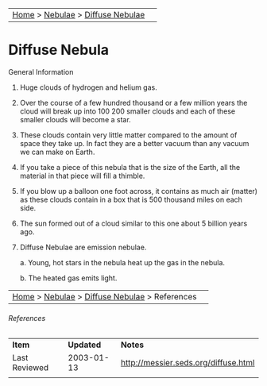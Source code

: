 |    |    |
|:---|---:|
|[Home](/notes/#object-notes) > [Nebulae](/notes/#nebulae) > [Diffuse Nebulae](../!diffuse-nebulae-info)|  |

# Diffuse Nebula 
General Information

1.	Huge clouds of hydrogen and helium gas.

2.	Over the course of a few hundred thousand or a few million years the cloud will break up into 100 200 smaller clouds and each of these smaller clouds will become a star. 

3.	These clouds contain very little matter compared to the amount of space they take up.  In fact they are a better vacuum than any vacuum we can make on Earth.

4.	If you take a piece of this nebula that is the size of the Earth, all the material in that piece will fill a thimble.

5.	If you blow up a balloon one foot across, it contains as much air (matter) as these clouds contain in a box that is 500 thousand miles on each side.

6.	The sun formed out of a cloud similar to this one about 5 billion years ago.

7.	Diffuse Nebulae are emission nebulae.

    a.	Young, hot stars in the nebula heat up the gas in the nebula.

    b.	The heated gas emits light.

|    |    |
|:---|---:|
|[Home](/notes/#object-notes) > [Nebulae](/notes/#nebulae) > [Diffuse Nebulae](../!diffuse-nebulae-info) > References|  |

###### References
|   |   |   |
|---|---|---|
|**Item**|**Updated**|**Notes**|
|Last Reviewed|2003-01-13|<http://messier.seds.org/diffuse.html>|
|   |   |   |
